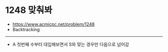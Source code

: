 # 1248 맞춰봐

- https://www.acmicpc.net/problem/1248
- Backtracking
---
- A 첫번째 수부터 대입해보면서 S와 맞는 경우만 다음으로 넘어감
